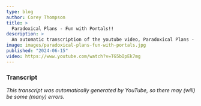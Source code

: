 ```yaml
---
type: blog
author: Corey Thompson
title: >
  Paradoxical Plans - Fun with Portals!!
description: >
  An automatic transcription of the youtube video, Paradoxical Plans - Fun with Portals!!, generated from youtube captions.
image: images/paradoxical-plans-fun-with-portals.jpg
published: "2024-06-15"
video: https://www.youtube.com/watch?v=TG5bIpEk7mg
---
```




### Transcript

*This transcript was automatically generated by YouTube, so there may (will) be some (many) errors.*


